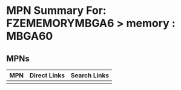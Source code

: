 



# MPN Summary For: FZEMEMORYMBGA6 > memory : MBGA60

## MPNs
  

|MPN|Direct Links|Search Links|
| :--- | :--- | :--- |
||||
